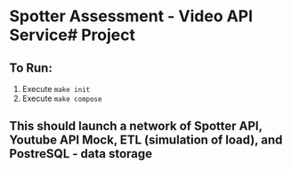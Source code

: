 # Spotter Assessment - Video API Service# Project 

## To Run:

1. Execute `make init`
2. Execute `make compose`

## This should launch a network of Spotter API, Youtube API Mock, ETL (simulation of load), and PostreSQL - data storage